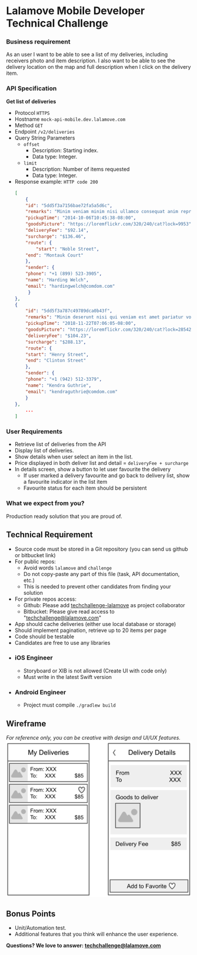 # Lalamove Mobile Developer Technical Challenge

### Business requirement
As an user I want to be able to see a list of my deliveries, including receivers photo and item description. I also want to be able to see the delivery location on the map and full description when I click on the delivery item.

### API Specification

**Get list of deliveries**
  * Protocol
    `HTTPS`
  * Hostname
    `mock-api-mobile.dev.lalamove.com`
  * Method
    `GET`
  * Endpoint
    `/v2/deliveries`
  * Query String Parameters
    * `offset`
      * Description: Starting index.
      * Data type: Integer.
    * `limit`
      * Description: Number of items requested
      * Data type: Integer.
  * Response example:
    `HTTP code 200`
    ```json
    [
        {
	    "id": "5dd5f3a7156bae72fa5a5d6c",
	    "remarks": "Minim veniam minim nisi ullamco consequat anim reprehenderit laboris aliquip voluptate sit.",
	    "pickupTime": "2014-10-06T10:45:38-08:00",
	    "goodsPicture": "https://loremflickr.com/320/240/cat?lock=9953",
	    "deliveryFee": "$92.14",
	    "surcharge": "$136.46",
	    "route": {
	    	"start": "Noble Street",
		"end": "Montauk Court"
	    },
	    "sender": {
		"phone": "+1 (899) 523-3905",
		"name": "Harding Welch",
		"email": "hardingwelch@comdom.com"
	     }
	},
	{
	    "id": "5dd5f3a787c49789dca0b43f",
	    "remarks": "Minim deserunt nisi qui veniam est amet pariatur voluptate ea est exercitation cupidatat sit ea.",
	    "pickupTime": "2018-11-22T07:06:05-08:00",
	    "goodsPicture": "https://loremflickr.com/320/240/cat?lock=28542",
	    "deliveryFee": "$104.23",
	    "surcharge": "$288.13",
	    "route": {
		"start": "Henry Street",
		"end": "Clinton Street"
	    },
	    "sender": {
		"phone": "+1 (942) 512-3379",
		"name": "Kendra Guthrie",
		"email": "kendraguthrie@comdom.com"
	    }
	},
        ...
    ]
    ```

### User Requirements
- Retrieve list of deliveries from the API
- Display list of deliveries.
- Show details when user select an item in the list.
- Price displayed in both deliver list and detail = `deliveryFee + surcharge`
- In details screen, show a button to let user favourite the delivery
	- If user marked a delivery favourite and go back to delivery list, show a favourite indicator in the list item
	- Favourite status for each item should be persistent 

### What we expect from you?
Production ready solution that you are proud of.

## Technical Requirement
- Source code must be stored in a Git repository (you can send us github or bitbucket link)
- For public repos:
	- Avoid words `lalamove` and `challenge`
	- Do not copy-paste any part of this file (task, API documentation, etc.)
	- This is needed to prevent other candidates from finding your solution
- For private repos access: 
	- Github: Please add [techchallenge-lalamove](https://github.com/techchallenge-lalamove) as project collaborator
	- Bitbucket: Please give read access to "techchallenge@lalamove.com"
- App should cache deliveries (either use local database or storage)
- Should implement pagination, retrieve up to 20 items per page
- Code should be testable
- Candidates are free to use any libraries

* ### iOS Engineer
	- Storyboard or XIB is not allowed (Create UI with code only)
	- Must write in the latest Swift version

* ### Android Engineer
	- Project must compile `./gradlew build`

## Wireframe
*For reference only, you can be creative with design and UI/UX features.*
![Wireframe](assets/mobile-engineer-wireframe-v2.png)

## Bonus Points
- Unit/Automation test.
- Additional features that you think will enhance the user experience.

**Questions? We love to answer: <techchallenge@lalamove.com>**
